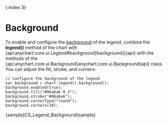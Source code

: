 {:index 3}
# Background

To enable and configure the [background](../../Appearance_Settings/Background) of the legend, combine the **legend()** method of the chart with {api:anychart.core.ui.Legend#background}background(){api} with the methods of the {api:anychart.core.ui.Background}anychart.core.ui.Background{api} class. You can adjust the fill, stroke, and corners:

```
// configure the background of the legend
var background = chart.legend().background();
background.enabled(true);
background.fill("#96a6a6 0.3");
background.stroke("#96a6a6");
background.cornerType("round");
background.corners(10);
```

{sample}CS\_Legend\_Background{sample}